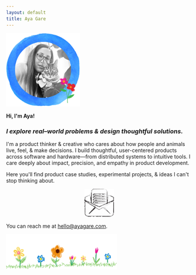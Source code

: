 ```yaml
---
layout: default
title: Aya Gare
---
```


<img src="/assets/images/profile.png" alt="Profile Pic" width="200" />

**Hi, I'm Aya!**

### _I explore real–world problems & design thoughtful solutions._

I'm a product thinker & creative who cares about how people and animals live, feel, & make decisions. I build thoughtful, user-centered products across software and hardware—from distributed systems to intuitive tools. I care deeply about impact, precision, and empathy in product development. 

Here you'll find product case studies, experimental projects, & ideas I can't stop thinking about.


<!--  Welcome. I’m a product manager, engineer, and entrepreneur.

I build thoughtful products across software and hardware—from distributed systems to user-facing tools. -->

<div style="text-align: center;">
  <img src="/assets/images/email.gif" alt="Email" style="max-width: 25%;" />
</div>

You can reach me at <span class="cat-hover-wrapper"><a href="mailto:hello@ayagare.com" class="sparkle-cat">hello@ayagare.com</a></span>.

<img src="/assets/images/flowers.png" alt="Flowers" width="300" />

